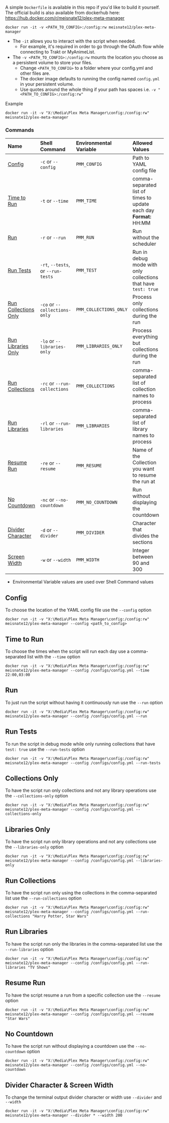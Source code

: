 A simple `Dockerfile` is available in this repo if you'd like to build it yourself. The official build is also available from dockerhub here: https://hub.docker.com/r/meisnate12/plex-meta-manager

```shell
docker run -it -v <PATH_TO_CONFIG>:/config:rw meisnate12/plex-meta-manager
```
* The `-it` allows you to interact with the script when needed. 
  * For example, it's required in order to go through the OAuth flow while connecting to Trakt or MyAnimeList.
* The `-v <PATH_TO_CONFIG>:/config:rw` mounts the location you choose as a persistent volume to store your files. 
  * Change `<PATH_TO_CONFIG>` to a folder where your config.yml and other files are. 
  * The docker image defaults to running the config named `config.yml` in your persistent volume.
  * Use quotes around the whole thing if your path has spaces i.e. `-v "<PATH_TO_CONFIG>:/config:rw"`

Example

```shell
docker run -it -v "X:\Media\Plex Meta Manager\config:/config:rw" meisnate12/plex-meta-manager
```

### Commands

| Name | Shell Command | Environmental<br>Variable | Allowed Values | Default Value |
| :--- | :--- | :--- | :--- | :--- |
| [Config](#config) | `-c` or `--config` | `PMM_CONFIG` | Path to YAML config file | `config/config.yml` alongside<br>`plex_meta_manager.py` |
| [Time to Run](#time-to-run) | `-t` or `--time` | `PMM_TIME` | comma-separated list of times to update each day<br>**Format:** HH:MM | `03:00` |
| [Run](#run) | `-r` or `--run` | `PMM_RUN` | Run without the scheduler | `False` |
| [Run Tests](#run-tests) | `-rt`, `--tests`, or `--run-tests` | `PMM_TEST` | Run in debug mode with only collections that have `test: true` | `False` |
| [Run Collections Only](#collections-only) | `-co` or `--collections-only` | `PMM_COLLECTIONS_ONLY` | Process only collections during the run | `False` |
| [Run Libraries Only](#libraries-only) | `-lo` or `--libraries-only` | `PMM_LIBRARIES_ONLY` | Process everything but collections during the run | `False` |
| [Run Collections](#run-collections) | `-rc` or `--run-collections` | `PMM_COLLECTIONS` | comma-separated list of collection names to process | All Collections |
| [Run Libraries](#run-libraries) | `-rl` or `--run-libraries` | `PMM_LIBRARIES` | comma-separated list of library names to process | All libraries |
| [Resume Run](#resume-run) | `-re` or `--resume` | `PMM_RESUME` | Name of the Collection you want to resume the run at | ` ` |
| [No Countdown](#no-countdown) | `-nc` or `--no-countdown` | `PMM_NO_COUNTDOWN` | Run without displaying the countdown | `False` |
| [Divider Character](#divider-character--screen-width) | `-d` or `--divider` | `PMM_DIVIDER` | Character that divides the sections | `=` |
| [Screen Width](#divider-character--screen-width) | `-w` or `--width` | `PMM_WIDTH` | Integer between 90 and 300 | `100` |

* Environmental Variable values are used over Shell Command values

## Config
To choose the location of the YAML config file use the `--config` option

```shell
docker run -it -v "X:\Media\Plex Meta Manager\config:/config:rw" meisnate12/plex-meta-manager --config <path_to_config>
```

## Time to Run
To choose the times when the script will run each day use a comma-separated list with the `--time` option

```shell
docker run -it -v "X:\Media\Plex Meta Manager\config:/config:rw" meisnate12/plex-meta-manager --config /configs/config.yml --time 22:00,03:00
```

## Run
To just run the script without having it continuously run use the `--run` option

```shell
docker run -it -v "X:\Media\Plex Meta Manager\config:/config:rw" meisnate12/plex-meta-manager --config /configs/config.yml --run
```

## Run Tests
To run the script in debug mode while only running collections that have `test: true` use the `--run-tests` option

```shell
docker run -it -v "X:\Media\Plex Meta Manager\config:/config:rw" meisnate12/plex-meta-manager --config /configs/config.yml --run-tests
```

## Collections Only
To have the script run only collections and not any library operations use the `--collections-only` option

```shell
docker run -it -v "X:\Media\Plex Meta Manager\config:/config:rw" meisnate12/plex-meta-manager --config /configs/config.yml --collections-only
```

## Libraries Only
To have the script run only library operations and not any collections use the `--libraries-only` option

```shell
docker run -it -v "X:\Media\Plex Meta Manager\config:/config:rw" meisnate12/plex-meta-manager --config /configs/config.yml --libraries-only
```


## Run Collections
To have the script run only using the collections in the comma-separated list use the `--run-collections` option

```shell
docker run -it -v "X:\Media\Plex Meta Manager\config:/config:rw" meisnate12/plex-meta-manager --config /configs/config.yml --run-collections "Harry Potter, Star Wars"
```

## Run Libraries
To have the script run only the libraries in the comma-separated list use the `--run-libraries` option

```shell
docker run -it -v "X:\Media\Plex Meta Manager\config:/config:rw" meisnate12/plex-meta-manager --config /configs/config.yml --run-libraries "TV Shows"
```

## Resume Run
To have the script resume a run from a specific collection use the `--resume` option

```shell
docker run -it -v "X:\Media\Plex Meta Manager\config:/config:rw" meisnate12/plex-meta-manager --config /configs/config.yml --resume "Star Wars"
```

## No Countdown 
To have the script run without displaying a countdown use the `--no-countdown` option

```shell
docker run -it -v "X:\Media\Plex Meta Manager\config:/config:rw" meisnate12/plex-meta-manager --config /configs/config.yml --no-countdown
```


## Divider Character & Screen Width
To change the terminal output divider character or width use `--divider` and `--width`

```shell
docker run -it -v "X:\Media\Plex Meta Manager\config:/config:rw" meisnate12/plex-meta-manager --divider * --width 200
```
